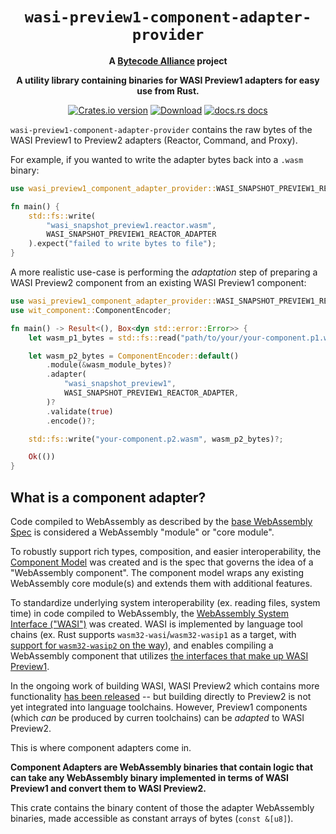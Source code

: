 <div align="center">
  <h1><code>wasi-preview1-component-adapter-provider</code></h1>
  <strong>A <a href="https://bytecodealliance.org/">Bytecode Alliance</a> project</strong>
  <p>
    <strong>
      A utility library containing binaries for WASI Preview1 adapters for easy use from Rust.
    </strong>
  </p>

  <p>
    <a href="https://crates.io/crates/wasi-preview1-component-adapter-provider"><img src="https://img.shields.io/crates/v/wasi-preview1-component-adapter-provider.svg?style=flat-square" alt="Crates.io version" /></a>
    <a href="https://crates.io/crates/wasi-preview1-component-adapter-provider"><img src="https://img.shields.io/crates/d/wasi-preview1-component-adapter-provider.svg?style=flat-square" alt="Download" /></a>
    <a href="https://docs.rs/wasi-preview1-component-adapter-provider/"><img src="https://img.shields.io/badge/docs-latest-blue.svg?style=flat-square" alt="docs.rs docs" /></a>
  </p>
</div>

`wasi-preview1-component-adapter-provider` contains the raw bytes of the WASI Preview1 to Preview2 adapters (Reactor, Command, and Proxy).

For example, if you wanted to write the adapter bytes back into a `.wasm` binary:

```rust
use wasi_preview1_component_adapter_provider::WASI_SNAPSHOT_PREVIEW1_REACTOR_ADAPTER;

fn main() {
    std::fs::write(
        "wasi_snapshot_preview1.reactor.wasm",
        WASI_SNAPSHOT_PREVIEW1_REACTOR_ADAPTER
    ).expect("failed to write bytes to file");
}
```

A more realistic use-case is performing the *adaptation* step of preparing a WASI Preview2 component from an existing WASI Preview1 component:

```rust
use wasi_preview1_component_adapter_provider::WASI_SNAPSHOT_PREVIEW1_REACTOR_ADAPTER;
use wit_component::ComponentEncoder;

fn main() -> Result<(), Box<dyn std::error::Error>> {
    let wasm_p1_bytes = std::fs::read("path/to/your/your-component.p1.wasm");

    let wasm_p2_bytes = ComponentEncoder::default()
        .module(&wasm_module_bytes)?
        .adapter(
            "wasi_snapshot_preview1",
            WASI_SNAPSHOT_PREVIEW1_REACTOR_ADAPTER,
        )?
        .validate(true)
        .encode()?;

    std::fs::write("your-component.p2.wasm", wasm_p2_bytes)?;

    Ok(())
}
```

## What is a component adapter?

Code compiled to WebAssembly as described by the [base WebAssembly Spec][wasm-spec] is considered a WebAssembly "module" or "core module".

To robustly support rich types, composition, and easier interoperability, the [Component Model][cm] was created and is the spec that governs the idea of a "WebAssembly component". The component model wraps any existing WebAssembly core module(s) and extends them with additional features.

To standardize underlying system interoperability (ex. reading files, system time) in code compiled to WebAssembly, the [WebAssembly System Interface ("WASI")][wasi] was created. WASI is implemented by language tool chains (ex. Rust supports `wasm32-wasi`/`wasm32-wasip1` as a target, with [support for `wasm32-wasip2` on the way][rust-target-wasm32-wasi]), and enables compiling a WebAssembly component that utilizes [the interfaces that make up WASI Preview1][wasi-p1-interfaces].

In the ongoing work of building WASI, WASI Preview2 which contains more functionality [has been released][wasi-p2-release] -- but building directly to Preview2 is not yet integrated into language toolchains. However, Preview1 components (which *can* be produced by curren toolchains) can be *adapted* to WASI Preview2.

This is where component adapters come in.

**Component Adapters are WebAssembly binaries that contain logic that can take any WebAssembly binary implemented in terms of WASI Preview1 and convert them to WASI Preview2.**

This crate contains the binary content of those the adapter WebAssembly binaries, made accessible as constant arrays of bytes (`const &[u8]`).

[wasm-spec]: https://webassembly.github.io/spec/core
[cm]: https://component-model.bytecodealliance.org
[wasi]: https://wasi.dev/
[wasi-p2-release]: https://bytecodealliance.org/articles/WASI-0.2
[rust-target-wasm32-wasi]: https://blog.rust-lang.org/2024/04/09/updates-to-rusts-wasi-targets.html
[wasi-p1-interfaces]: https://github.com/WebAssembly/WASI/blob/main/legacy/preview1/witx/wasi_snapshot_preview1.witx

